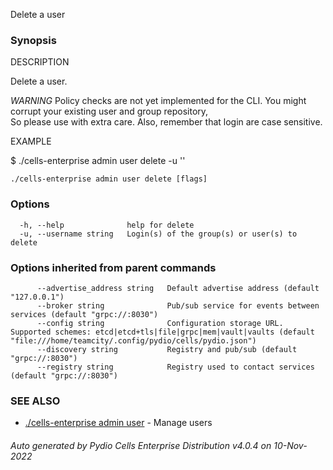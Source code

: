 Delete a user

### Synopsis


DESCRIPTION

  Delete a user.

  *WARNING* Policy checks are not yet implemented for the CLI. 
  You might corrupt your existing user and group repository,  
  So please use with extra care. Also, remember that login are case sensitive. 

EXAMPLE

  $ ./cells-enterprise admin user delete -u '<user login>'


```
./cells-enterprise admin user delete [flags]
```

### Options

```
  -h, --help              help for delete
  -u, --username string   Login(s) of the group(s) or user(s) to delete
```

### Options inherited from parent commands

```
      --advertise_address string   Default advertise address (default "127.0.0.1")
      --broker string              Pub/sub service for events between services (default "grpc://:8030")
      --config string              Configuration storage URL. Supported schemes: etcd|etcd+tls|file|grpc|mem|vault|vaults (default "file:///home/teamcity/.config/pydio/cells/pydio.json")
      --discovery string           Registry and pub/sub (default "grpc://:8030")
      --registry string            Registry used to contact services (default "grpc://:8030")
```

### SEE ALSO

* [./cells-enterprise admin user](./cells-enterprise-admin-user)	 - Manage users

###### Auto generated by Pydio Cells Enterprise Distribution v4.0.4 on 10-Nov-2022
